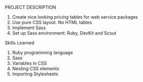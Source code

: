PROJECT DESCRIPTION

1. Create nice looking pricing tables for web service packages 
2. Use pure CSS layout. No HTML tables
3. Implement Sass
4. Set up Sass environment: Ruby, DevKit and Scout

Skills Learned

1. Ruby programming language
2. Sass
3. Variables in CSS
4. Nesting CSS elements
5. Importing Stylesheets
